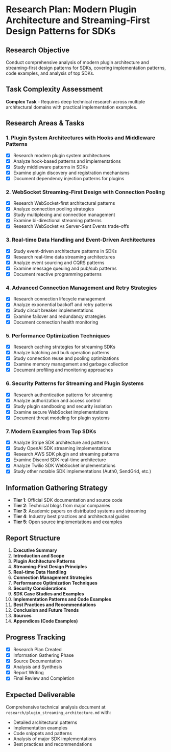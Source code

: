 # Research Plan: Modern Plugin Architecture and Streaming-First Design Patterns for SDKs

## Research Objective
Conduct comprehensive analysis of modern plugin architecture and streaming-first design patterns for SDKs, covering implementation patterns, code examples, and analysis of top SDKs.

## Task Complexity Assessment
**Complex Task** - Requires deep technical research across multiple architectural domains with practical implementation examples.

## Research Areas & Tasks

### 1. Plugin System Architectures with Hooks and Middleware Patterns
- [x] Research modern plugin system architectures
- [x] Analyze hook-based patterns and implementations
- [x] Study middleware patterns in SDKs
- [x] Examine plugin discovery and registration mechanisms
- [x] Document dependency injection patterns for plugins

### 2. WebSocket Streaming-First Design with Connection Pooling
- [x] Research WebSocket-first architectural patterns
- [x] Analyze connection pooling strategies
- [x] Study multiplexing and connection management
- [x] Examine bi-directional streaming patterns
- [x] Research WebSocket vs Server-Sent Events trade-offs

### 3. Real-time Data Handling and Event-Driven Architectures
- [x] Study event-driven architecture patterns in SDKs
- [x] Research real-time data streaming architectures
- [x] Analyze event sourcing and CQRS patterns
- [x] Examine message queuing and pub/sub patterns
- [x] Document reactive programming patterns

### 4. Advanced Connection Management and Retry Strategies
- [x] Research connection lifecycle management
- [x] Analyze exponential backoff and retry patterns
- [x] Study circuit breaker implementations
- [x] Examine failover and redundancy strategies
- [x] Document connection health monitoring

### 5. Performance Optimization Techniques
- [x] Research caching strategies for streaming SDKs
- [x] Analyze batching and bulk operation patterns
- [x] Study connection reuse and pooling optimizations
- [x] Examine memory management and garbage collection
- [x] Document profiling and monitoring approaches

### 6. Security Patterns for Streaming and Plugin Systems
- [x] Research authentication patterns for streaming
- [x] Analyze authorization and access control
- [x] Study plugin sandboxing and security isolation
- [x] Examine secure WebSocket implementations
- [x] Document threat modeling for plugin systems

### 7. Modern Examples from Top SDKs
- [x] Analyze Stripe SDK architecture and patterns
- [x] Study OpenAI SDK streaming implementations
- [x] Research AWS SDK plugin and streaming patterns
- [x] Examine Discord SDK real-time architecture
- [x] Analyze Twilio SDK WebSocket implementations
- [x] Study other notable SDK implementations (Auth0, SendGrid, etc.)

## Information Gathering Strategy
- **Tier 1**: Official SDK documentation and source code
- **Tier 2**: Technical blogs from major companies
- **Tier 3**: Academic papers on distributed systems and streaming
- **Tier 4**: Industry best practices and architectural guides
- **Tier 5**: Open source implementations and examples

## Report Structure
1. **Executive Summary**
2. **Introduction and Scope**
3. **Plugin Architecture Patterns**
4. **Streaming-First Design Principles**
5. **Real-time Data Handling**
6. **Connection Management Strategies**
7. **Performance Optimization Techniques**
8. **Security Considerations**
9. **SDK Case Studies and Examples**
10. **Implementation Patterns and Code Examples**
11. **Best Practices and Recommendations**
12. **Conclusion and Future Trends**
13. **Sources**
14. **Appendices (Code Examples)**

## Progress Tracking
- [x] Research Plan Created
- [x] Information Gathering Phase
- [x] Source Documentation
- [x] Analysis and Synthesis
- [x] Report Writing
- [x] Final Review and Completion

## Expected Deliverable
Comprehensive technical analysis document at `research/plugin_streaming_architecture.md` with:
- Detailed architectural patterns
- Implementation examples
- Code snippets and patterns
- Analysis of major SDK implementations
- Best practices and recommendations